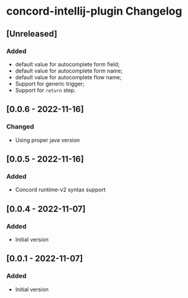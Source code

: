 # concord-intellij-plugin Changelog

## [Unreleased]

### Added

- default value for autocomplete form field; 
- default value for autocomplete form name;
- default value for autocomplete flow name;
- Support for generic trigger;
- Support for `return` step.

## [0.0.6 - 2022-11-16]

### Changed

- Using proper java version

## [0.0.5 - 2022-11-16]

### Added

- Concord runtime-v2 syntax support

## [0.0.4 - 2022-11-07]

### Added
- Initial version

## [0.0.1 - 2022-11-07]

### Added
- Initial version

